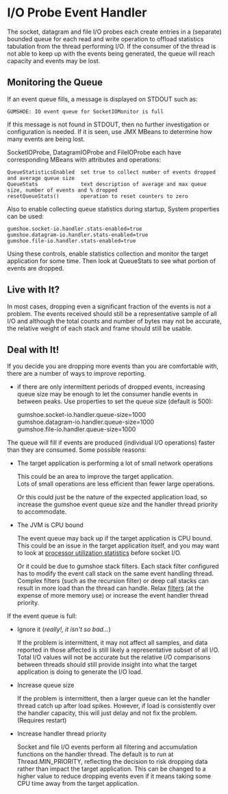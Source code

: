 I/O Probe Event Handler
=======================

The socket, datagram and file I/O probes each create entries in a (separate) bounded queue 
for each read and write operation to offload statistics tabulation from the thread 
performing I/O.  If the consumer of the thread is not able to keep up with the events
being generated, the queue will reach capacity and events may be lost.

Monitoring the Queue
--------------------  

If an event queue fills, a message is displayed on STDOUT such as:

    GUMSHOE: IO event queue for SocketIOMonitor is full

If this message is not found in STDOUT, then no further investigation or configuration is needed.
If it is seen, use JMX MBeans to determine how many events are being lost.

SocketIOProbe, DatagramIOProbe and FileIOProbe each have corresponding MBeans with attributes and operations:

    QueueStatisticsEnabled  set true to collect number of events dropped and average queue size
    QueueStats              text description of average and max queue size, number of events and % dropped
    resetQueueStats()       operation to reset counters to zero
    
Also to enable collecting queue statistics during startup, System properties can be used:

    gumshoe.socket-io.handler.stats-enabled=true    
    gumshoe.datagram-io.handler.stats-enabled=true    
    gumshoe.file-io.handler.stats-enabled=true    
    
Using these controls, enable statistics collection and monitor the target application for some time.
Then look at QueueStats to see what portion of events are dropped.

Live with It?
-------------

In most cases, dropping even a significant fraction of the events is not a problem.  The events 
received should still be a representative sample of all I/O and although the total counts and number of bytes
may not be accurate, the relative weight of each stack and frame should still be usable.

Deal with It!
-------------

If you decide you are dropping more events than you are comfortable with, there are a number of ways
to improve reporting.

  - if there are only intermittent periods of dropped events, increasing queue size may be enough to
    let the consumer handle events in between peaks.  Use properties to set the queue size (default is 500):
    
    gumshoe.socket-io.handler.queue-size=1000    
    gumshoe.datagram-io.handler.queue-size=1000    
    gumshoe.file-io.handler.queue-size=1000    
     
 
  
  The queue will fill if events are produced (individual I/O operations) faster than they are consumed.
  Some possible reasons:
  
  - The target application is performing a lot of small network operations
  
    This could be an area to improve the target application.  
    Lots of small operations are less efficient than fewer large operations.
       
    Or this could just be the nature of the expected application load,
    so increase the gumshoe event queue size and the handler thread priority to accommodate. 
        
  - The JVM is CPU bound
  
    The event queue may back up if the target application is CPU bound.  This could be
    an issue in the target application itself, and you may want to look at
    [processor utilization statistics](../types/cpu-stats.md) before socket I/O.
    
    Or it could be due to gumshoe stack filters.  Each stack filter configured has to
    modify the event call stack on the same event handling thread.  Complex filters
    (such as the recursion filter) or deep call stacks can result in more load than the
    thread can handle.  Relax [filters](../filters.md) (at the expense of more memory use) or increase the
    event handler thread priority.      
    
  If the event queue is full:
  
  - Ignore it (_really!, it isn't so bad..._)
  
    If the problem is intermittent, it may not affect all samples, 
    and data reported in those affected is still likely a representative subset of all I/O.
    Total I/O values will not be accurate but the relative I/O comparisons between threads
    should still provide insight into what the target application is doing to generate the I/O load.
    
  - Increase queue size
  
    If the problem is intermittent, then a larger queue can let the handler thread
    catch up after load spikes.  However, if load is consistently over the handler capacity,
    this will just delay and not fix the problem.  (Requires restart)
    
  - Increase handler thread priority
  
    Socket and file I/O events perform all filtering and accumulation functions on the
    handler thread.  The default is to run at Thread.MIN_PRIORITY, reflecting the decision to
    risk dropping data rather than impact the target application.  This can be changed to a
    higher value to reduce dropping events even if it means taking some CPU time away from
    the target application.
